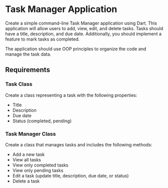 # Task Manager Application

Create a simple command-line Task Manager application using Dart.
This application will allow users to add, view, edit, and delete tasks.
Tasks should have a title, description, and due date. Additionally, you should implement a feature to mark tasks as completed.

The application should use OOP principles to organize the code and manage the task data.

## Requirements

### Task Class

Create a class representing a task with the following properties:
- Title
- Description
- Due date
- Status (completed, pending)

### Task Manager Class
Create a class that manages tasks and includes the following methods:
- Add a new task
- View all tasks
- View only completed tasks
- View only pending tasks
- Edit a task (update title, description, due date, or status)
- Delete a task
